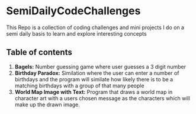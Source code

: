 # SemiDailyCodeChallenges
This Repo is a collection of coding challenges and mini projects I do on a semi daily basis to learn and explore interesting concepts
## Table of contents
1. **Bagels:** Number guessing game where user guesses a 3 digit number
2. **Birthday Paradox:** Similation where the user can enter a number of birthdays and the program will similate how likely there is to be a matching birthdays with a group of that many people
3. **World Map Image with Text:** Program that draws a world map in character art with a users chosen message as the characters which will make up the drawn image.
